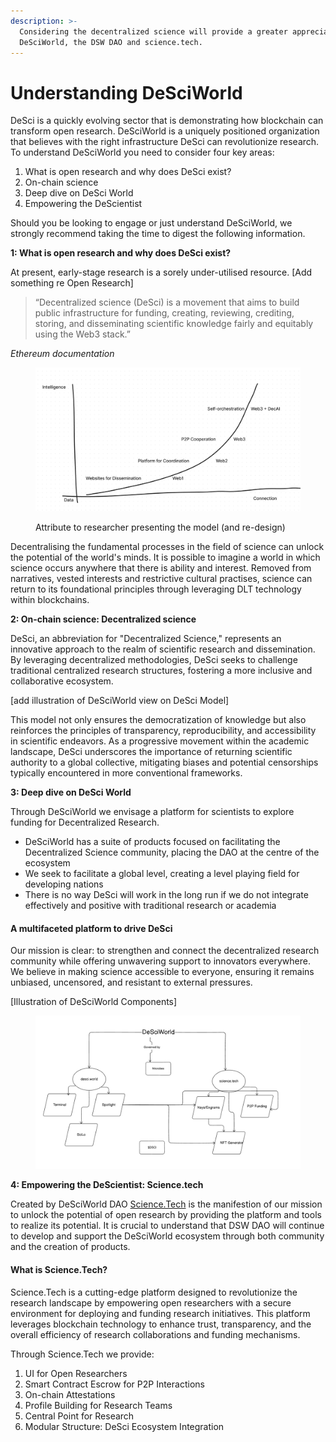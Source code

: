 ```yaml
---
description: >-
  Considering the decentralized science will provide a greater appreciation of
  DeSciWorld, the DSW DAO and science.tech.
---
```


# Understanding DeSciWorld

DeSci is a quickly evolving sector that is demonstrating how blockchain can transform open research. DeSciWorld is a uniquely positioned organization that believes with the right infrastructure DeSci can revolutionize research. To understand DeSciWorld you need to consider four key areas:

1. What is open research and why does DeSci exist?
2. On-chain science
3. Deep dive on DeSci World
4. Empowering the DeScientist

Should you be looking to engage or just understand DeSciWorld, we strongly recommend taking the time to digest the following information.&#x20;

**1: What is open research and why does DeSci exist?**

At present, early-stage research is a sorely under-utilised resource. \[Add something re Open Research]

> “Decentralized science (DeSci) is a movement that aims to build public infrastructure for funding, creating, reviewing, crediting, storing, and disseminating scientific knowledge fairly and equitably using the Web3 stack.”

_Ethereum documentation_

<figure><img src="../.gitbook/assets/Screenshot 2023-11-05 at 13.16.02.png" alt=""><figcaption><p>Attribute to researcher presenting the model (and re-design)</p></figcaption></figure>

Decentralising the fundamental processes in the field of science can unlock the potential of the world's minds. It is possible to imagine a world in which science occurs anywhere that there is ability and interest. Removed from narratives, vested interests and restrictive cultural practises, science can return to its foundational principles through leveraging DLT technology within blockchains.&#x20;

**2: On-chain science: Decentralized science**

DeSci, an abbreviation for "Decentralized Science," represents an innovative approach to the realm of scientific research and dissemination. By leveraging decentralized methodologies, DeSci seeks to challenge traditional centralized research structures, fostering a more inclusive and collaborative ecosystem.

\[add illustration of DeSciWorld view on DeSci Model]

This model not only ensures the democratization of knowledge but also reinforces the principles of transparency, reproducibility, and accessibility in scientific endeavors. As a progressive movement within the academic landscape, DeSci underscores the importance of returning scientific authority to a global collective, mitigating biases and potential censorships typically encountered in more conventional frameworks.

**3: Deep dive on DeSci World**

Through DeSciWorld we envisage a platform for scientists to explore funding for Decentralized Research.

* DeSciWorld has a suite of products focused on facilitating the Decentralized Science community, placing the DAO at the centre of the ecosystem
* We seek to facilitate a global level, creating a level playing field for developing nations
* There is no way DeSci will work in the long run if we do not integrate effectively and positive with traditional research or academia

#### A multifaceted platform to drive DeSci

Our mission is clear: to strengthen and connect the decentralized research community while offering unwavering support to innovators everywhere. We believe in making science accessible to everyone, ensuring it remains unbiased, uncensored, and resistant to external pressures.

\[Illustration of DeSciWorld Components]

<figure><img src="../.gitbook/assets/DeSciWorldOverview.png" alt=""><figcaption></figcaption></figure>

**4: Empowering the DeScientist: Science.tech**

Created by DeSciWorld DAO [Science.Tech](http://science.tech) is the manifestion of our mission to unlock the potential of open research by providing the platform and tools to realize its potential. It is crucial to understand that DSW DAO will continue to develop and support the DeSciWorld ecosystem through both community and the creation of products.&#x20;

#### What is Science.Tech?

Science.Tech is a cutting-edge platform designed to revolutionize the research landscape by empowering open researchers with a secure environment for deploying and funding research initiatives. This platform leverages blockchain technology to enhance trust, transparency, and the overall efficiency of research collaborations and funding mechanisms.

Through Science.Tech we provide:

1. UI for Open Researchers
2. Smart Contract Escrow for P2P Interactions
3. On-chain Attestations
4. Profile Building for Research Teams
5. Central Point for Research
6. Modular Structure: DeSci Ecosystem Integration
